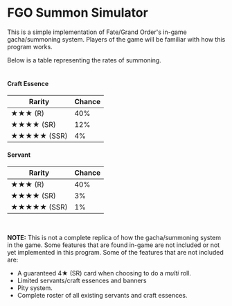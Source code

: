 # FGO Summon Simulator

This is a simple implementation of Fate/Grand Order's in-game gacha/summoning system. Players of the game will be familiar with how this program works. 

Below is a table representing the rates of summoning.
<br>
<br>
#### Craft Essence
| Rarity | Chance |
| ----------- | ----------- |
| ★★★ (R) | 40% |
| ★★★★ (SR) | 12% |
| ★★★★★ (SSR) | 4% |
#### Servant
| Rarity | Chance |
| ----------- | ----------- |
| ★★★ (R) | 40% |
| ★★★★ (SR) | 3% |
| ★★★★★ (SSR) | 1% |

<br>

**NOTE:** This is not a complete replica of how the gacha/summoning system in the game. Some features that are found in-game are not included or not yet implemented in this program. Some of the features that are not included are:
- A guaranteed 4★ (SR) card when choosing to do a *multi* roll.
- Limited servants/craft essences and banners 
- Pity system.
- Complete roster of all existing servants and craft essences.